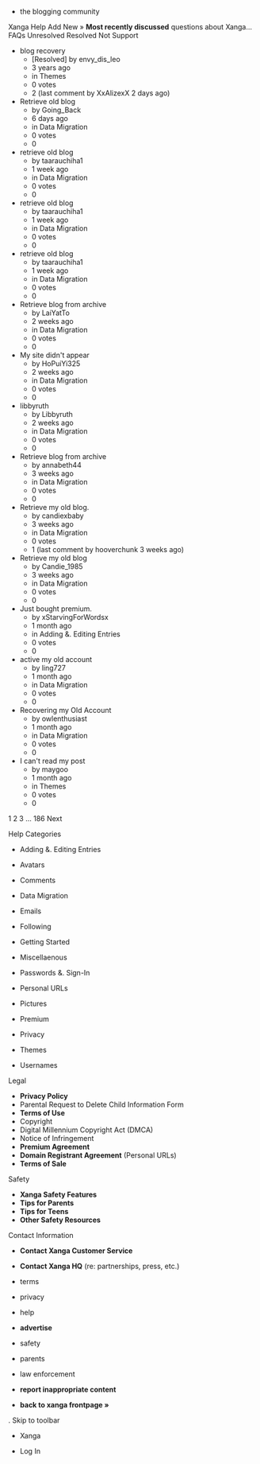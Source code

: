*   the blogging community

Xanga Help Add New » **Most recently discussed** questions about Xanga… FAQs Unresolved Resolved Not Support

*   blog recovery
    *   \[Resolved\] by envy\_dis\_leo
    *   3 years ago
    *   in Themes
    *   0 votes
    *   2 (last comment by XxAlizexX 2 days ago)
*   Retrieve old blog
    *   by Going\_Back
    *   6 days ago
    *   in Data Migration
    *   0 votes
    *   0
*   retrieve old blog
    *   by taarauchiha1
    *   1 week ago
    *   in Data Migration
    *   0 votes
    *   0
*   retrieve old blog
    *   by taarauchiha1
    *   1 week ago
    *   in Data Migration
    *   0 votes
    *   0
*   retrieve old blog
    *   by taarauchiha1
    *   1 week ago
    *   in Data Migration
    *   0 votes
    *   0
*   Retrieve blog from archive
    *   by LaiYatTo
    *   2 weeks ago
    *   in Data Migration
    *   0 votes
    *   0
*   My site didn't appear
    *   by HoPuiYi325
    *   2 weeks ago
    *   in Data Migration
    *   0 votes
    *   0
*   libbyruth
    *   by Libbyruth
    *   2 weeks ago
    *   in Data Migration
    *   0 votes
    *   0
*   Retrieve blog from archive
    *   by annabeth44
    *   3 weeks ago
    *   in Data Migration
    *   0 votes
    *   0
*   Retrieve my old blog.
    *   by candiexbaby
    *   3 weeks ago
    *   in Data Migration
    *   0 votes
    *   1 (last comment by hooverchunk 3 weeks ago)
*   Retrieve my old blog
    *   by Candie\_1985
    *   3 weeks ago
    *   in Data Migration
    *   0 votes
    *   0
*   Just bought premium.
    *   by xStarvingForWordsx
    *   1 month ago
    *   in Adding &. Editing Entries
    *   0 votes
    *   0
*   active my old account
    *   by ling727
    *   1 month ago
    *   in Data Migration
    *   0 votes
    *   0
*   Recovering my Old Account
    *   by owlenthusiast
    *   1 month ago
    *   in Data Migration
    *   0 votes
    *   0
*   I can't read my post
    *   by maygoo
    *   1 month ago
    *   in Themes
    *   0 votes
    *   0

1 2 3 ... 186 Next

Help Categories

*   Adding &. Editing Entries
*   Avatars
*   Comments
*   Data Migration
*   Emails
*   Following
*   Getting Started
*   Miscellaenous

*   Passwords &. Sign-In
*   Personal URLs
*   Pictures
*   Premium
*   Privacy
*   Themes
*   Usernames

Legal

*   **Privacy Policy**
*   Parental Request to Delete Child Information Form
*   **Terms of Use**
*   Copyright
*   Digital Millennium Copyright Act (DMCA)
*   Notice of Infringement
*   **Premium Agreement**
*   **Domain Registrant Agreement** (Personal URLs)
*   **Terms of Sale**

Safety

*   **Xanga Safety Features**
*   **Tips for Parents**
*   **Tips for Teens**
*   **Other Safety Resources**

Contact Information

*   **Contact Xanga Customer Service**
*   **Contact Xanga HQ** (re: partnerships, press, etc.)

*   terms
*   privacy
*   help
*   **advertise**

*   safety
*   parents
*   law enforcement
*   **report inappropriate content**

*   **back to xanga frontpage »**

<img src="http://pixel.quantserve.com/pixel/p-87h-iNOVooym2.gif" style="display: none" height="1" width="1" alt="Quantcast"/>. Skip to toolbar

*   Xanga

*   Log In